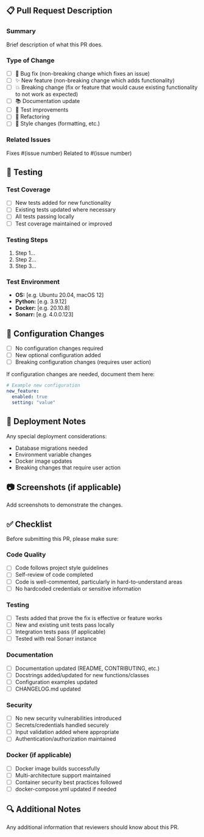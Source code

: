 ## 📋 Pull Request Description

### Summary
Brief description of what this PR does.

### Type of Change
- [ ] 🐛 Bug fix (non-breaking change which fixes an issue)
- [ ] ✨ New feature (non-breaking change which adds functionality)
- [ ] 💥 Breaking change (fix or feature that would cause existing functionality to not work as expected)
- [ ] 📚 Documentation update
- [ ] 🧪 Test improvements
- [ ] 🔧 Refactoring
- [ ] 🎨 Style changes (formatting, etc.)

### Related Issues
Fixes #(issue number)
Related to #(issue number)

## 🧪 Testing

### Test Coverage
- [ ] New tests added for new functionality
- [ ] Existing tests updated where necessary
- [ ] All tests passing locally
- [ ] Test coverage maintained or improved

### Testing Steps
1. Step 1...
2. Step 2...
3. Step 3...

### Test Environment
- **OS:** [e.g. Ubuntu 20.04, macOS 12]
- **Python:** [e.g. 3.9.12]
- **Docker:** [e.g. 20.10.8]
- **Sonarr:** [e.g. 4.0.0.123]

## 📄 Configuration Changes
- [ ] No configuration changes required
- [ ] New optional configuration added
- [ ] Breaking configuration changes (requires user action)

If configuration changes are needed, document them here:
```yaml
# Example new configuration
new_feature:
  enabled: true
  setting: "value"
```

## 🚀 Deployment Notes
Any special deployment considerations:
- Database migrations needed
- Environment variable changes
- Docker image updates
- Breaking changes that require user action

## 📷 Screenshots (if applicable)
Add screenshots to demonstrate the changes.

## ✅ Checklist
Before submitting this PR, please make sure:

### Code Quality
- [ ] Code follows project style guidelines
- [ ] Self-review of code completed
- [ ] Code is well-commented, particularly in hard-to-understand areas
- [ ] No hardcoded credentials or sensitive information

### Testing
- [ ] Tests added that prove the fix is effective or feature works
- [ ] New and existing unit tests pass locally
- [ ] Integration tests pass (if applicable)
- [ ] Tested with real Sonarr instance

### Documentation
- [ ] Documentation updated (README, CONTRIBUTING, etc.)
- [ ] Docstrings added/updated for new functions/classes
- [ ] Configuration examples updated
- [ ] CHANGELOG.md updated

### Security
- [ ] No new security vulnerabilities introduced
- [ ] Secrets/credentials handled securely
- [ ] Input validation added where appropriate
- [ ] Authentication/authorization maintained

### Docker (if applicable)
- [ ] Docker image builds successfully
- [ ] Multi-architecture support maintained
- [ ] Container security best practices followed
- [ ] docker-compose.yml updated if needed

## 🔍 Additional Notes
Any additional information that reviewers should know about this PR.